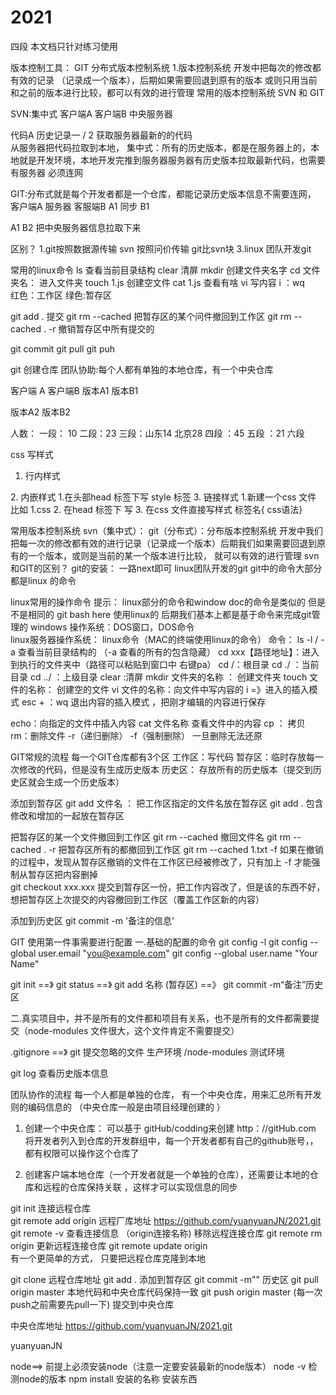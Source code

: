 # 2021
四段
本文档只针对练习使用





版本控制工具：
GIT  分布式版本控制系统
   1.版本控制系统
    开发中把每次的修改都有效的记录  （记录成一个版本），后期如果需要回退到原有的版本 或则只用当前和之前的版本进行比较，都可以有效的进行管理
   常用的版本控制系统 SVN  和 GIT
  
  SVN:集中式
客户端A                                                            客户端B
                                中央服务器
                                   
 代码A                       历史记录一 / 2             获取服务器最新的的代码   
 从服务器把代码拉取到本地，
集中式：所有的历史版本，都是在服务器上的，本地就是开发环境，本地开发完推到服务器服务器有历史版本拉取最新代码，也需要有服务器  必须连网

  GIT:分布式就是每个开发者都是一个仓库，都能记录历史版本信息不需要连网，
客户端A                   服务器                        客服端B
 A1                         同步                             B1

 A1                                                            B2
把中央服务器信息拉取下来

区别？
    1.git按照数据源传输  svn 按照问价传输    git比svn块
3.linux 团队开发git   

常用的linux命令
   ls  查看当前目录结构
  clear  清屏
   mkdir   创建文件夹名字
   cd  文件夹名：   进入文件夹
  touch    1.js   创建空文件
  cat     1.js   查看有啥
   vi 写内容   i
  ：wq    
红色：工作区
绿色:暂存区

git   add  .   提交
  git rm --cached  把暂存区的某个问件撤回到工作区
  git  rm  --cached .   -r   撤销暂存区中所有提交的


git  commit
git    pull
git puh   



git  创建仓库
  团队协助:每个人都有单独的本地仓库，有一个中央仓库

 客户端 A        客户端B
  版本A1            版本B1

  版本A2            版本B2





人数：
  一段：  10
  二段：23
 三段：山东14  北京28
 四段   ：45
 五段  ：21 
 六段 

css 写样式
  1. 行内样式
   <p style="css 语法"></p> 
 2.  内嵌样式
   1.在头部head 标签下写 style 标签
   <style>
       标签名{ css语法}
  </style>
 3. 链接样式
   1.新建一个css  文件    比如 1.css
   2. 在head 标签下 写   <link rel="stylesheet" href="css路径">
   3. 在css 文件直接写样式       标签名{ css语法}












常用版本控制系统
  svn（集中式）：
  git（分布式）：分布版本控制系统
开发中我们把每一次的修改都有效的进行记录（记录成一个版本）后期我们如果需要回退到原有的一个版本，或则是当前的某一个版本进行比较， 就可以有效的进行管理
svn和GIT的区别？
git的安装： 一路next即可
linux团队开发的git  git中的命令大部分都是linux 的命令

linux常用的操作命令
 提示： linux部分的命令和window doc的命令是类似的 但是不是相同的  git bash here 使用linux的
后期我们基本上都是基于命令来完成git管理的
 windows 操作系统：DOS窗口，DOS命令   
linux服务器操作系统： linux命令（MAC的终端使用linux的命令）
命令：
     ls -l / -a 查看当前目录结构的  （-a 查看的所有的包含隐藏）
     cd  xxx【路径地址】：进入到执行的文件夹中（路径可以粘贴到窗口中  右键pa）
      cd   /：根目录
      cd    ./ ：当前目录
      cd  ../  ：上级目录
  clear :清屏
 mkdir 文件夹的名称 ： 创建文件夹
 touch 文件的名称：  创建空的文件
  vi 文件的名称：向文件中写内容的
     i =》进入的插入模式
    esc +  ：wq  退出内容的插入模式  ，把刚才编辑的内容进行保存

 echo：向指定的文件中插入内容
cat 文件名称  查看文件中的内容
cp ：  拷贝
rm：删除文件 -r（递归删除） -f（强制删除）  一旦删除无法还原

GIT常规的流程
  每一个GIT仓库都有3个区
   工作区：写代码
   暂存区：临时存放每一次修改的代码，但是没有生成历史版本
   历史区： 存放所有的历史版本（提交到历史区就会生成一个历史版本）




添加到暂存区
git  add 文件名   ：  把工作区指定的文件名放在暂存区
git add .  包含修改和增加的一起放在暂存区

把暂存区的某一个文件撤回到工作区
git  rm  --cached 撤回文件名
git rm --cached  .  -r 把暂存区所有的都撤回到工作区
git rm --cached 1.txt -f  如果在撤销的过程中，发现从暂存区撤销的文件在工作区已经被修改了，只有加上  -f  才能强制从暂存区把内容删掉   
git  checkout  xxx.xxx  提交到暂存区一份，把工作内容改了，但是该的东西不好，想把暂存区上次提交的内容撤回到工作区（覆盖工作区新的内容）

添加到历史区
  git commit -m '备注的信息'


GIT  使用第一件事需要进行配置
 一.基础的配置的命令
   git config -l
  git config --global user.email "you@example.com"
  git config --global user.name "Your Name"

git  init  ==》  git status  ==》  git add  名称 (暂存区) ==》 git commit -m“备注”历史区
  
二.真实项目中，并不是所有的文件都和项目有关系，也不是所有的文件都需要提交（node-modules 文件很大，这个文件肯定不需要提交）

.gitignore   ==》  git 提交忽略的文件
   生产环境
/node-modules 
  测试环境

git   log 查看历史版本信息

团队协作的流程
   每一个人都是单独的仓库， 有一个中央仓库，用来汇总所有开发则的编码信息的  （中央仓库一般是由项目经理创建的 ）
 1. 创建一个中央仓库： 可以基于 gitHub/codding来创建
http：//gitHub.com
  将开发者列入到仓库的开发群组中，每一个开发者都有自己的github账号，，都有权限可以操作这个仓库了

  2. 创建客户端本地仓库（一个开发者就是一个单独的仓库），还需要让本地的仓库和远程的仓库保持关联  ，这样才可以实现信息的同步

git init
连接远程仓库    
git remote add origin  远程厂库地址  https://github.com/yuanyuanJN/2021.git
git remote -v  查看连接信息  （origin连接名称)
移除远程连接仓库
git  remote rm  origin
更新远程连接仓库
git remote update  origin  
有一个更简单的方式，  只要把远程仓库克隆到本地

  git  clone 远程仓库地址
  git add .  添加到暂存区
  git commit  -m""  历史区
git pull origin master    本地代码和中央仓库代码保持一致
git push origin master  (每一次push之前需要先pull一下)  提交到中央仓库


中央仓库地址 https://github.com/yuanyuanJN/2021.git



yuanyuanJN


node==> 前提上必须安装node（注意一定要安装最新的node版本）
  node  -v 检测node的版本
  npm install  安装的名称  安装东西









    
